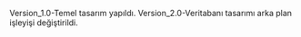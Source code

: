 Version_1.0-Temel tasarım yapıldı.
Version_2.0-Veritabanı tasarımı arka plan işleyişi değiştirildi. 
